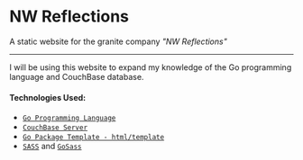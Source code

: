 # NW Reflections

A static website for the granite company _"NW Reflections"_

-----------------------------------------------------------

I will be using this website to expand my knowledge of the Go programming language and CouchBase database.

#### Technologies Used:
- [`Go Programming Language`](https://golang.org/)
- [`CouchBase Server`](http://docs.couchbase.com/developer/go-beta/introduction.html)
- [`Go Package Template - html/template`](http://golang.org/pkg/html/template/)
- [`SASS`](http://sass-lang.com/) and [`GoSass`](https://github.com/moovweb/gosass)